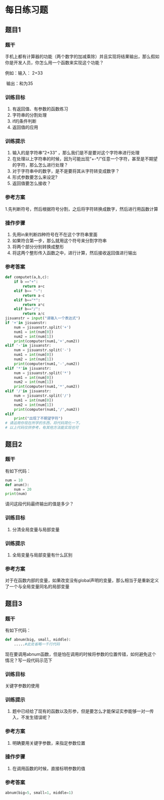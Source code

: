 # 每日练习题

## 题目1

### 题干

手机上都有计算器的功能（两个数字的加减乘除）并且实现将结果输出，那么假如你是开发人员，你怎么用一个函数来实现这个功能？

例如：输入： 2+33

​	   输出：和为35

### 训练目标

1. 有返回值、有参数的函数练习
2. 字符串的分割处理
3. if的条件判断
4. 返回值的应用

### 训练提示

1. 输入的是字符串“2+33” ，那么我们是不是要对这个字符串进行处理
2. 在处理以上字符串的时候，因为可能出现“+-*/”任意一个字符，甚至是不期望的字符，那么怎么进行处理？
3. 对于字符串中的数字，是不是要将其从字符转变成数字？
4. 形式参数要怎么来设定?
5. 返回值要怎么接收？

### 参考方案

1.先判断符号，然后根据符号分割，之后将字符转换成数字，然后进行用函数计算

### 操作步骤

1. 先用in来判断四种符号在不在这个字符串里面
2. 如果符合第一步，那么就用这个符号来分割字符串
3. 将两个部分分别转换成整形
4. 将这两个整形传入函数之中，进行计算，然后接收返回值进行输出

### 参考答案

```python
def computet(a,b,c):
    if b =="+":
        return a+c
    elif b== "-":
        return a-c
    elif b=="*":
        return a*c
    elif b=="/":
        return a/c
jisuanstr = input("请输入一个表达式")
if '+'in jisuanstr:
    num = jisuanstr.split('+')
    num1 = int(num[0])
    num2 = int(num[1])
    print(computer(num1,'+',num2))
elif '-'in jisuanstr:
    num = jisuanstr.split('-')
    num1 = int(num[0])
    num2 = int(num[1])
    print(computer(num1,'-',num2))
elif '*'in jisuanstr:
    num = jisuanstr.split('*')
    num1 = int(num[0])
    num2 = int(num[1])
    print(computer(num1,'*',num2))
elif '/'in jisuanstr:
    num = jisuanstr.split('/')
    num1 = int(num[0])
    num2 = int(num[1])
    print(computer(num1,'/',num2))
elif 
	print("出现了不期望字符")
# 请运用你现在所学的东西，将代码简化一下。
# 以上代码仅供参考，有其他方法能实现也可
```

## 题目2

### 题干

有如下代码：

```python
num = 10
def anum():
    num = 20
print(num)
```

请问这段代码最终输出的值是多少？

### 训练目标

1. 分清全局变量与局部变量

### 训练提示

1. 全局变量与局部变量有什么区别

### 参考方案

对于在函数内部的变量，如果改变没有global声明的变量，那么相当于是重新定义了一个与全局变量同名的局部变量



## 题目3

### 题干

有如下代码：

```python
def abnum(big, small, middle):
    .....#此处省略一千行代码
```

现在要调用abnum函数，但是怕在调用的时候将参数的位置传错，如何避免这个情况？写一段代码示范下

### 训练目标

关键字参数的使用

### 训练提示

1. 题中已经给了现有的函数以及形参，但是要怎么才能保证实参能够一对一传入，不发生错误呢？

### 参考方案

1. 明确要用关键字参数，来指定参数位置

### 操作步骤

1. 在调用函数的时候，直接标明参数的值

### 参考答案

```python
abnum(big=5, small=1, middle=1)    
```